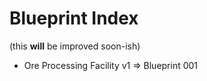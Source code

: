# Blueprint Index
(this **will** be improved soon-ish)

* Ore Processing Facility v1 => Blueprint 001
